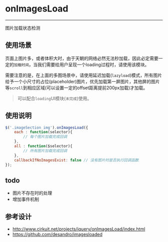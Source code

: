 # onImagesLoad
---

图片加载状态检测

## 使用场景
页面上图片多，或者体积大时，由于天朝的网络必然无法秒加载，因此必定需要一定的`加载时间`，当我们需要给用户呈现一个loading过程时，请使用该模块。

需要注意的是，在上面的多图场景中，请使用延迟加载(`lazyload`)模式，所有图片给予一个小尺寸的占位(placeholder)图片，优先加载第一屏图片，其他屏的图片等`scroll`到相应区域(可以设置一定的offset距离提前200px加载)才加载。

> 可以配合`loading`UI模块(`未完成`)使用。

## 使用说明

```javascript
$('.imageSection img').onImagesLoad({
    each : function(selector){
        // 每个图片加载完成回调
    },
    all : function($selector){
        // 所有图片加载完成回调
    },
    callbackIfNoImagesExist: false // 没有图片时是否执行回调函数
});
```

## todo

+ 图片不存在时的处理
+ 增加事件机制


## 参考设计

+ http://www.cirkuit.net/projects/jquery/onImagesLoad/index.html
+ https://github.com/desandro/imagesloaded

